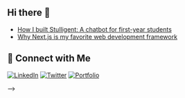 ## Hi there 👋

<!--
**JonathanEveillard/JonathanEveillard** is a ✨ _special_ ✨ repository because its `README.md` (this file) appears on your GitHub profile.

Here are some ideas to get you started:

- 🔭 I’m currently working on ...
- 🌱 I’m currently learning ...
- 👯 I’m looking to collaborate on ...
- 🤔 I’m looking for help with ...
- 💬 Ask me about ...
- 📫 How to reach me: ...
- 😄 Pronouns: ...
- ⚡ Fun fact: ...# Hi there, I'm Jonathan Eveillard! 👋

Welcome to my GitHub profile! I'm a passionate software developer, student, and technical manager focused on building meaningful projects that make a positive impact.

- 🔭 I’m currently working on [Stulligent](https://github.com/yourrepo), an AI chatbot designed to help first-year students with academics and campus life.
- 🌱 I'm learning **Next.js** and sharpening my skills with **TSX**.
- 💡 Recently worked on the **Ciena P2P File Sharing Challenge**, focusing on decentralized file sharing using Python and Next.js.
- 💼 Technical Manager at the **System and Computer Engineering Society**.
- 🎓 Software Engineering Fellow at **Headstarter**.
- ⚡ Fun fact: I enjoy building personal projects, exploring new technologies, and contributing to open-source.

## 🛠 Technologies & Tools
![Next.js](https://img.shields.io/badge/-Next.js-black?style=flat-square&logo=next.js)
![TSX](https://img.shields.io/badge/-TSX-blue?style=flat-square&logo=typescript)
![Python](https://img.shields.io/badge/-Python-FFD43B?style=flat-square&logo=python)
![JavaScript](https://img.shields.io/badge/-JavaScript-F7DF1E?style=flat-square&logo=javascript)
![Git](https://img.shields.io/badge/-Git-F05032?style=flat-square&logo=git)
![Azure](https://img.shields.io/badge/-Azure-0089D6?style=flat-square&logo=microsoft-azure)
![Node.js](https://img.shields.io/badge/-Node.js-339933?style=flat-square&logo=node.js)

## 🚀 Projects

### [Stulligent](https://github.com/yourrepo)
An AI chatbot for first-year students to get academic advice, personal support, and access to campus resources. Built with **Next.js**, **TSX**, and **AI-powered NLP**.

### [Ciena P2P File Sharing Challenge](https://github.com/yourrepo)
A decentralized peer-to-peer file sharing platform using **Python** for the backend and **Next.js** for the frontend.

### [Your Other Project](https://github.com/yourrepo)
A short description of another awesome project you've worked on!

## 📈 GitHub Stats
<p align="center">
  <img src="https://github-readme-stats.vercel.app/api?username=yourusername&show_icons=true&theme=radical" alt="Jonathan's GitHub stats" />
</p>

## 📝 Latest Blog Posts
<!-- BLOG-POST-LIST:START -->
- [How I built Stulligent: A chatbot for first-year students](https://dev.to/jonathaneveillard/how-i-built-stulligent)
- [Why Next.js is my favorite web development framework](https://dev.to/jonathaneveillard/nextjs-favorite-framework)
<!-- BLOG-POST-LIST:END -->

## 🤝 Connect with Me
[![LinkedIn](https://img.shields.io/badge/-LinkedIn-blue?style=flat-square&logo=linkedin&logoColor=white)](https://www.linkedin.com/in/jonathaneveillard/)
[![Twitter](https://img.shields.io/badge/-Twitter-1DA1F2?style=flat-square&logo=twitter&logoColor=white)](https://twitter.com/jonathaneveillard)
[![Portfolio](https://img.shields.io/badge/-Portfolio-000?style=flat-square&logo=web&logoColor=white)](https://yourportfolio.com)


-->

